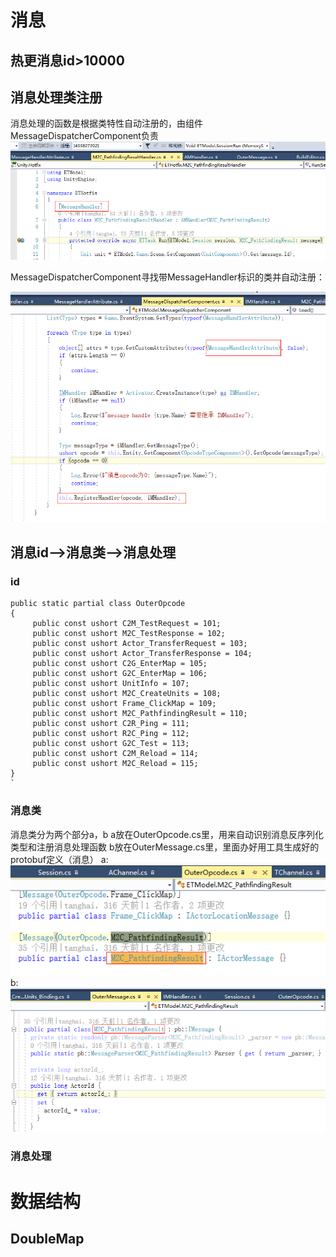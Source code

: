 
# 消息

## 热更消息id>10000

## 消息处理类注册
消息处理的函数是根据类特性自动注册的，由组件MessageDispatcherComponent负责
![](_v_images/20190828163005565_25302.png)

MessageDispatcherComponent寻找带MessageHandler标识的类并自动注册：

![](_v_images/20190828165559152_17266.png)

## 消息id-->消息类-->消息处理
### id
	public static partial class OuterOpcode
	{
		 public const ushort C2M_TestRequest = 101;
		 public const ushort M2C_TestResponse = 102;
		 public const ushort Actor_TransferRequest = 103;
		 public const ushort Actor_TransferResponse = 104;
		 public const ushort C2G_EnterMap = 105;
		 public const ushort G2C_EnterMap = 106;
		 public const ushort UnitInfo = 107;
		 public const ushort M2C_CreateUnits = 108;
		 public const ushort Frame_ClickMap = 109;
		 public const ushort M2C_PathfindingResult = 110;
		 public const ushort C2R_Ping = 111;
		 public const ushort R2C_Ping = 112;
		 public const ushort G2C_Test = 113;
		 public const ushort C2M_Reload = 114;
		 public const ushort M2C_Reload = 115;
	}
	`
### 消息类 
消息类分为两个部分a，b
a放在OuterOpcode.cs里，用来自动识别消息反序列化类型和注册消息处理函数
b放在OuterMessage.cs里，里面办好用工具生成好的protobuf定义（消息）
a:
![](_v_images/20190828152628710_25041.png)
b:
![](_v_images/20190828155641452_28750.png)
### 消息处理

# 数据结构
## DoubleMap
